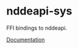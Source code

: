 # nddeapi-sys #
FFI bindings to nddeapi.

[Documentation](https://retep998.github.io/doc/nddeapi-sys/)
